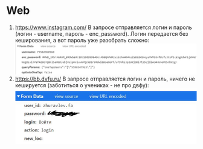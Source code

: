 # Web
1. https://www.instagram.com/ В запросе отправляется логин и пароль (логин - username, пароль - enc_password). Логин передается без кеширования, а вот пароль уже разобрать сложно: ![instagram](https://github.com/ZooShow/Web/blob/master/insta.JPG)
2. https://bb.dvfu.ru/ В запросе отправляется логин и пароль, ничего не кешируется (заботиться о учениках - не про двфу): ![bb](https://github.com/ZooShow/Web/blob/master/bb.JPG)
